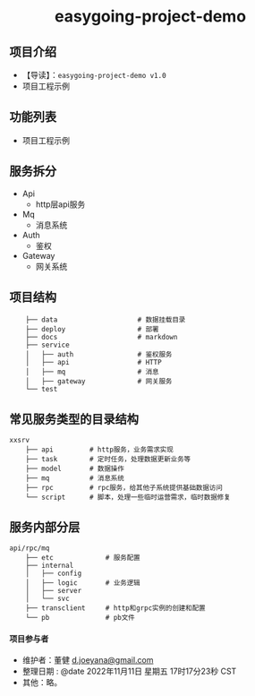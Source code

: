 <h1 align="center">easygoing-project-demo</h1>

## 项目介绍
* 【导读】：`easygoing-project-demo v1.0` 
* 项目工程示例

## 功能列表
* 项目工程示例

## 服务拆分
* Api
    * http层api服务
* Mq
    * 消息系统
* Auth
    * 鉴权
* Gateway
    * 网关系统

## 项目结构
```shell
    ├── data                    # 数据挂载目录
    ├── deploy                  # 部署
    ├── docs                    # markdown
    ├── service
    │   ├── auth                # 鉴权服务
    │   ├── api                 # HTTP
    │   ├── mq                  # 消息
    │   ├── gateway             # 网关服务
    └── test
```
## 常见服务类型的目录结构
```shell
xxsrv
    ├── api         # http服务，业务需求实现
    ├── task        # 定时任务，处理数据更新业务等
    ├── model       # 数据操作
    ├── mq          # 消息系统
    ├── rpc         # rpc服务，给其他子系统提供基础数据访问
    └── script      # 脚本，处理一些临时运营需求，临时数据修复
```
## 服务内部分层
```shell
api/rpc/mq
    ├── etc             # 服务配置
    ├── internal
    │   ├── config
    │   ├── logic       # 业务逻辑
    │   ├── server
    │   └── svc         
    ├── transclient     # http和grpc实例的创建和配置
    └── pb              # pb文件
```
#### 项目参与者
- 维护者：董健 d.joeyana@gmail.com
- 整理日期 :  @date 2022年11月11日 星期五 17时17分23秒 CST
- 其他：略。